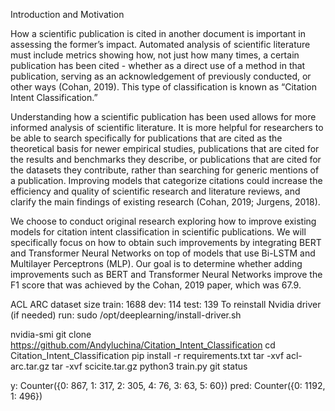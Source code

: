 Introduction and Motivation

How a scientific publication is cited in another document is important in assessing the former’s impact. Automated analysis of scientific literature must include metrics showing how, not just how many times, a certain publication has been cited - whether as a direct use of a method in that publication, serving as an acknowledgement of previously conducted, or other ways (Cohan, 2019). This type of classification is known as “Citation Intent Classification.”

Understanding how a scientific publication has been used allows for more informed analysis of scientific literature. It is more helpful for researchers to be able to search specifically for publications that are cited as the theoretical basis for newer empirical studies, publications that are cited for the results and benchmarks they describe, or publications that are cited for the datasets they contribute, rather than searching for generic mentions of a publication. Improving models that categorize citations could increase the efficiency and quality of scientific research and literature reviews, and clarify the main findings of existing research (Cohan, 2019; Jurgens, 2018).

We choose to conduct original research exploring how to improve existing models for citation intent classification in scientific publications. We will specifically focus on how to obtain such improvements by integrating BERT and Transformer Neural Networks on top of models that use Bi-LSTM and Multilayer Perceptrons (MLP). Our goal is to determine whether adding improvements such as BERT and Transformer Neural Networks improve the F1 score that was achieved by the Cohan, 2019 paper, which was 67.9.


ACL ARC dataset size
train: 1688
dev: 114
test: 139
To reinstall Nvidia driver (if needed) run:
sudo /opt/deeplearning/install-driver.sh

nvidia-smi
git clone https://github.com/Andyluchina/Citation_Intent_Classification
cd Citation_Intent_Classification
pip install -r requirements.txt
tar -xvf acl-arc.tar.gz 
tar -xvf scicite.tar.gz 
python3 train.py
git status

y:  Counter({0: 867, 1: 317, 2: 305, 4: 76, 3: 63, 5: 60})
pred:  Counter({0: 1192, 1: 496})